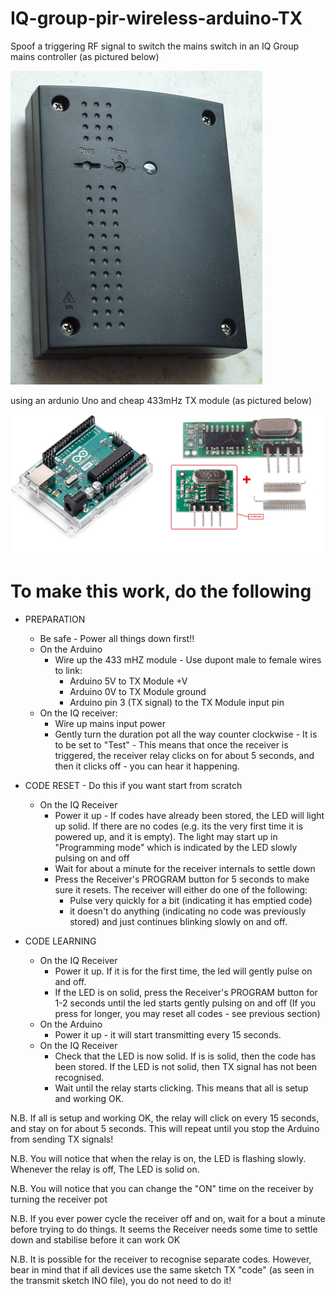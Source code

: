 # IQ-group-pir-wireless-arduino-TX
Spoof a triggering RF signal to switch the mains switch in an IQ Group mains controller (as pictured below)

<img src="images/P1140936.jpg" alt="IQ Group 240V Mains controller"/>

using an ardunio Uno and cheap 433mHz TX module (as pictured below) 

<img src="images/ard.jpg" alt="Ard_tx"/>



# To make this work, do the following 
 - PREPARATION
   - Be safe - Power all things down first!!
   - On the Arduino
     - Wire up the 433 mHZ module - Use dupont male to female wires to link:
       - Arduino 5V  to TX Module +V  
       - Arduino 0V  to TX Module ground  
       - Arduino pin 3 (TX signal) to the TX Module input pin  
   - On the IQ receiver:
     - Wire up mains input power
     - Gently turn the duration pot all the way counter clockwise - It is to be set to "Test" - This means that once the receiver is triggered, the receiver relay clicks on for about 5 seconds, and then it clicks off - you can hear it happening.  

 - CODE RESET - Do this if you want start from scratch
   - On the IQ Receiver 
     - Power it up - If codes have already been stored, the LED will light up solid. If there are no codes (e.g. its the very first time it is powered up, and it is empty). The light may start up in "Programming mode" which is indicated by the LED slowly pulsing on and off
     - Wait for about a minute for the receiver internals to settle down
     - Press the Receiver's PROGRAM button for 5 seconds to make sure it resets. The receiver will either do one of the following:
       - Pulse very quickly for a bit (indicating it has emptied code)
       - it doesn't do anything (indicating no code was previously stored) and just continues blinking slowly on and off. 
                
 - CODE LEARNING
   - On the IQ Receiver 
     - Power it up. If it is for the first time, the led will gently pulse on and off.
     - If the LED is on solid, press the Receiver's PROGRAM button for 1-2 seconds until the led starts gently pulsing on and off (If you press for longer, you may reset all codes - see previous section)
   - On the Arduino
     - Power it up - it will start transmitting every 15 seconds. 
   - On the IQ Receiver
     - Check that the LED is now solid. If is is solid, then the code has been stored. If the LED is not solid, then TX signal has not been recognised.
     - Wait until the relay starts clicking. This means that all is setup and working OK. 

N.B. If all is setup and working OK, the relay will click on every 15 seconds, and stay on for about 5 seconds. This will repeat until you stop the Arduino from sending TX signals!

N.B. You will notice that when the relay is on, the LED is flashing slowly. Whenever the relay is off, The LED is solid on.

N.B. You will notice that you can change the "ON" time on the receiver by turning the receiver pot 

N.B. If you ever power cycle the receiver off and on, wait for a bout a minute before trying to do things. It seems the Receiver needs some time to settle down and stabilise before it can work OK 

N.B. It is possible for the receiver to recognise separate codes. However, bear in mind that if all devices use the same sketch TX "code" (as seen in the transmit sketch INO file), you do not need to do it!
